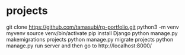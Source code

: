 # projects


git clone https://github.com/tamasubi/rp-portfolio.git
python3 -m venv myvenv
source venv/bin/activate
pip install Django
python manage.py makemigrations projects
python manage.py migrate projects
python manage.py run server and then go to http://localhost:8000/
